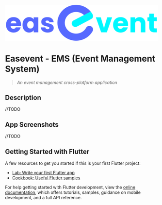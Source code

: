 ![Logo](https://github.com/smrutiranjan7274/easevent/blob/bf9a7951f0d99058711db33ed74898c95ae7d1ab/assets/logo/name_logo.png)
# Easevent - EMS (Event Management System)

> _An event management cross-platform application_

## Description
//TODO

## App Screenshots
//TODO

## Getting Started with Flutter

A few resources to get you started if this is your first Flutter project:

- [Lab: Write your first Flutter app](https://docs.flutter.dev/get-started/codelab)
- [Cookbook: Useful Flutter samples](https://docs.flutter.dev/cookbook)

For help getting started with Flutter development, view the
[online documentation](https://docs.flutter.dev/), which offers tutorials,
samples, guidance on mobile development, and a full API reference.
